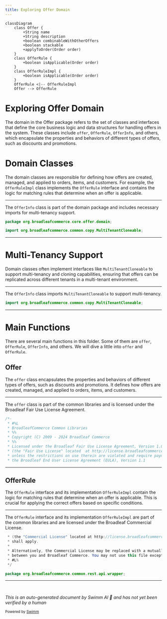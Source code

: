 ```yaml
---
title: Exploring Offer Domain
---
```

```mermaid
classDiagram
    class Offer {
        +String name
        +String description
        +boolean combinableWithOtherOffers
        +boolean stackable
        +applyToOrder(Order order)
    }
    class OfferRule {
        +boolean isApplicable(Order order)
    }
    class OfferRuleImpl {
        +boolean isApplicable(Order order)
    }
    OfferRule <|-- OfferRuleImpl
    Offer --> OfferRule
```

# Exploring Offer Domain

The domain in the Offer package refers to the set of classes and interfaces that define the core business logic and data structures for handling offers in the system. These classes include <SwmToken path="core/broadleaf-framework/src/main/java/org/broadleafcommerce/core/offer/domain/OfferInfo.java" pos="18:8:8" line-data="package org.broadleafcommerce.core.offer.domain;">`offer`</SwmToken>, `OfferRule`, <SwmToken path="core/broadleaf-framework/src/main/java/org/broadleafcommerce/core/offer/domain/OfferInfo.java" pos="25:4:4" line-data="public interface OfferInfo extends Serializable, MultiTenantCloneable&lt;OfferInfo&gt;{">`OfferInfo`</SwmToken>, and others, which encapsulate the properties and behaviors of different types of offers, such as discounts and promotions.

# Domain Classes

The domain classes are responsible for defining how offers are created, managed, and applied to orders, items, and customers. For example, the `OfferRuleImpl` class implements the `OfferRule` interface and contains the logic for matching rules that determine when an offer is applicable.

<SwmSnippet path="/core/broadleaf-framework/src/main/java/org/broadleafcommerce/core/offer/domain/OfferInfo.java" line="18">

---

The <SwmToken path="core/broadleaf-framework/src/main/java/org/broadleafcommerce/core/offer/domain/OfferInfo.java" pos="25:4:4" line-data="public interface OfferInfo extends Serializable, MultiTenantCloneable&lt;OfferInfo&gt;{">`OfferInfo`</SwmToken> class is part of the domain package and includes necessary imports for multi-tenancy support.

```java
package org.broadleafcommerce.core.offer.domain;

import org.broadleafcommerce.common.copy.MultiTenantCloneable;
```

---

</SwmSnippet>

# Multi-Tenancy Support

Domain classes often implement interfaces like <SwmToken path="core/broadleaf-framework/src/main/java/org/broadleafcommerce/core/offer/domain/OfferInfo.java" pos="20:10:10" line-data="import org.broadleafcommerce.common.copy.MultiTenantCloneable;">`MultiTenantCloneable`</SwmToken> to support multi-tenancy and cloning capabilities, ensuring that offers can be replicated across different tenants in a multi-tenant environment.

<SwmSnippet path="/core/broadleaf-framework/src/main/java/org/broadleafcommerce/core/offer/domain/OfferInfo.java" line="20">

---

The <SwmToken path="core/broadleaf-framework/src/main/java/org/broadleafcommerce/core/offer/domain/OfferInfo.java" pos="25:4:4" line-data="public interface OfferInfo extends Serializable, MultiTenantCloneable&lt;OfferInfo&gt;{">`OfferInfo`</SwmToken> class imports <SwmToken path="core/broadleaf-framework/src/main/java/org/broadleafcommerce/core/offer/domain/OfferInfo.java" pos="20:10:10" line-data="import org.broadleafcommerce.common.copy.MultiTenantCloneable;">`MultiTenantCloneable`</SwmToken> to support multi-tenancy.

```java
import org.broadleafcommerce.common.copy.MultiTenantCloneable;
```

---

</SwmSnippet>

# Main Functions

There are several main functions in this folder. Some of them are <SwmToken path="core/broadleaf-framework/src/main/java/org/broadleafcommerce/core/offer/domain/OfferInfo.java" pos="18:8:8" line-data="package org.broadleafcommerce.core.offer.domain;">`offer`</SwmToken>, `OfferRule`, <SwmToken path="core/broadleaf-framework/src/main/java/org/broadleafcommerce/core/offer/domain/OfferInfo.java" pos="25:4:4" line-data="public interface OfferInfo extends Serializable, MultiTenantCloneable&lt;OfferInfo&gt;{">`OfferInfo`</SwmToken>, and others. We will dive a little into <SwmToken path="core/broadleaf-framework/src/main/java/org/broadleafcommerce/core/offer/domain/OfferInfo.java" pos="18:8:8" line-data="package org.broadleafcommerce.core.offer.domain;">`offer`</SwmToken> and `OfferRule`.

## Offer

The <SwmToken path="core/broadleaf-framework/src/main/java/org/broadleafcommerce/core/offer/domain/OfferInfo.java" pos="18:8:8" line-data="package org.broadleafcommerce.core.offer.domain;">`offer`</SwmToken> class encapsulates the properties and behaviors of different types of offers, such as discounts and promotions. It defines how offers are created, managed, and applied to orders, items, and customers.

<SwmSnippet path="/common/src/main/java/org/broadleafcommerce/common/rest/api/wrapper/WrapperAdditionalFields.java" line="1">

---

The <SwmToken path="core/broadleaf-framework/src/main/java/org/broadleafcommerce/core/offer/domain/OfferInfo.java" pos="18:8:8" line-data="package org.broadleafcommerce.core.offer.domain;">`offer`</SwmToken> class is part of the common libraries and is licensed under the Broadleaf Fair Use License Agreement.

```java
/*-
 * #%L
 * BroadleafCommerce Common Libraries
 * %%
 * Copyright (C) 2009 - 2024 Broadleaf Commerce
 * %%
 * Licensed under the Broadleaf Fair Use License Agreement, Version 1.0
 * (the "Fair Use License" located  at http://license.broadleafcommerce.org/fair_use_license-1.0.txt)
 * unless the restrictions on use therein are violated and require payment to Broadleaf in which case
 * the Broadleaf End User License Agreement (EULA), Version 1.1
```

---

</SwmSnippet>

## OfferRule

The `OfferRule` interface and its implementation `OfferRuleImpl` contain the logic for matching rules that determine when an offer is applicable. This is crucial for applying the correct offers based on specific conditions.

<SwmSnippet path="/common/src/main/java/org/broadleafcommerce/common/rest/api/wrapper/WrapperAdditionalFields.java" line="11">

---

The `OfferRule` interface and its implementation `OfferRuleImpl` are part of the common libraries and are licensed under the Broadleaf Commercial License.

```java
 * (the "Commercial License" located at http://license.broadleafcommerce.org/commercial_license-1.1.txt)
 * shall apply.
 * 
 * Alternatively, the Commercial License may be replaced with a mutually agreed upon license (the "Custom License")
 * between you and Broadleaf Commerce. You may not use this file except in compliance with the applicable license.
 * #L%
 */

package org.broadleafcommerce.common.rest.api.wrapper;
```

---

</SwmSnippet>

&nbsp;

*This is an auto-generated document by Swimm AI 🌊 and has not yet been verified by a human*

<SwmMeta version="3.0.0" repo-id="Z2l0aHViJTNBJTNBQnJvYWRsZWFmQ29tbWVyY2UtZGVtby1uZXclM0ElM0FTd2ltbS1EZW1v" repo-name="BroadleafCommerce-demo-new" doc-type="overview"><sup>Powered by [Swimm](/)</sup></SwmMeta>
